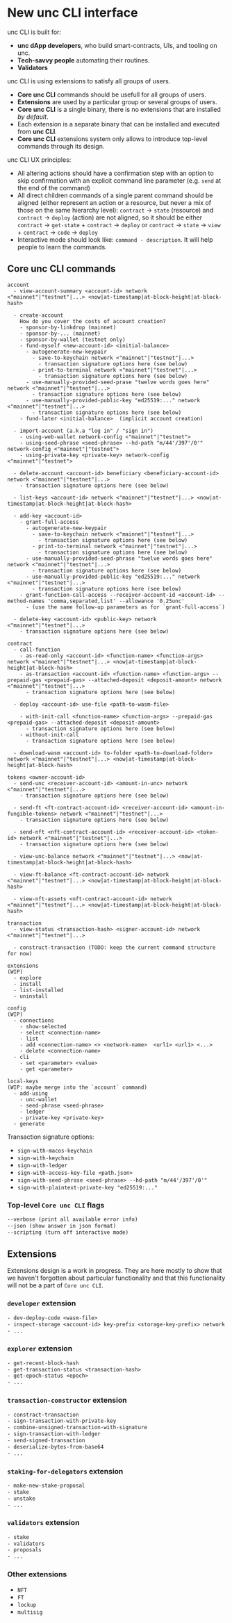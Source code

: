 # New unc CLI interface

unc CLI is built for:
- **unc dApp developers**, who build smart-contracts, UIs, and tooling on unc.
- **Tech-savvy people** automating their routines.
- **Validators**

unc CLI is using extensions to satisfy all groups of users.
- **Core unc CLI** commands should be usefull for all groups of users.
- **Extensions** are used by a particular group or several groups of users.
- **Core unc CLI** is a single binary, there is no extensions that are installed *by default*.
- Each extension is a separate binary that can be installed and executed from **unc CLI**.
- **Core unc CLI** extensions system only allows to introduce top-level commands through its design.


unc CLI UX principles:
- All altering actions should have a confirmation step with an option to skip confirmation with an explicit command line parameter (e.g. `send` at the end of the command)
- All direct children commands of a single parent command should be aligned (either represent an action or a resource, but never a mix of those on the same hierarchy level): `contract` -> `state` (resource) and `contract` -> `deploy` (action) are not aligned, so it should be either `contract` -> `get-state` + `contract` -> `deploy` or `contract` -> `state` -> `view` + `contract` -> `code` -> `deploy`
- Interactive mode should look like: `command - description`. It will help people to learn the commands.

## Core unc CLI commands

```
account
  - view-account-summary <account-id> network <"mainnet"|"testnet"|...> <now|at-timestamp|at-block-height|at-block-hash>

  - create-account
    How do you cover the costs of account creation?
    - sponsor-by-linkdrop (mainnet)
    - sponsor-by-... (mainnet)
    - sponsor-by-wallet (testnet only)
    - fund-myself <new-account-id> <initial-balance>
      - autogenerate-new-keypair
        - save-to-keychain network <"mainnet"|"testnet"|...>
          - transaction signature options here (see below)
        - print-to-terminal network <"mainnet"|"testnet"|...>
          - transaction signature options here (see below)
      - use-manually-provided-seed-prase "twelve words goes here" network <"mainnet"|"testnet"|...>
        - transaction signature options here (see below)
      - use-manually-provided-public-key "ed25519:..." network <"mainnet"|"testnet"|...>
        - transaction signature options here (see below)
    - fund-later <initial-balance>  (implicit account creation)

  - import-account (a.k.a "log in" / "sign in")
    - using-web-wallet network-config <"mainnet"|"testnet">
    - using-seed-phrase <seed-phrase> --hd-path "m/44'/397'/0'" network-config <"mainnet"|"testnet">
    - using-private-key <private-key> network-config <"mainnet"|"testnet">

  - delete-account <account-id> beneficiary <beneficiary-account-id> network <"mainnet"|"testnet"|...>
    - transaction signature options here (see below)

  - list-keys <account-id> network <"mainnet"|"testnet"|...> <now|at-timestamp|at-block-height|at-block-hash>

  - add-key <account-id>
    - grant-full-access
      - autogenerate-new-keypair
        - save-to-keychain network <"mainnet"|"testnet"|...>
          - transaction signature options here (see below)
        - print-to-terminal network <"mainnet"|"testnet"|...>
          - transaction signature options here (see below)
      - use-manually-provided-seed-phrase "twelve words goes here" network <"mainnet"|"testnet"|...>
        - transaction signature options here (see below)
      - use-manually-provided-public-key "ed25519:..." network <"mainnet"|"testnet"|...>
        - transaction signature options here (see below)
    - grant-function-call-access --receiver-account-id <account-id> --method-names 'comma,separated,list' --allowance '0.25unc'
      - (use the same follow-up parameters as for `grant-full-access`)

  - delete-key <account-id> <public-key> network <"mainnet"|"testnet"|...>
    - transaction signature options here (see below)

```

```
contract
  - call-function
    - as-read-only <account-id> <function-name> <function-args> network <"mainnet"|"testnet"|...> <now|at-timestamp|at-block-height|at-block-hash>
    - as-transaction <account-id> <function-name> <function-args> --prepaid-gas <prepaid-gas> --attached-deposit <deposit-amount> network <"mainnet"|"testnet"|...>
      - transaction signature options here (see below)

  - deploy <account-id> use-file <path-to-wasm-file>

    - with-init-call <function-name> <function-args> --prepaid-gas <prepaid-gas> --attached-deposit <deposit-amount>
      - transaction signature options here (see below)
    - without-init-call
      - transaction signature options here (see below)

  - download-wasm <account-id> to-folder <path-to-download-folder> network <"mainnet"|"testnet"|...> <now|at-timestamp|at-block-height|at-block-hash>
```

```
tokens <owner-account-id>
  - send-unc <receiver-account-id> <amount-in-unc> network <"mainnet"|"testnet"|...>
    - transaction signature options here (see below)

  - send-ft <ft-contract-account-id> <receiver-account-id> <amount-in-fungible-tokens> network <"mainnet"|"testnet"|...>
    - transaction signature options here (see below)

  - send-nft <nft-contract-account-id> <receiver-account-id> <token-id> network <"mainnet"|"testnet"|...>
    - transaction signature options here (see below)

  - view-unc-balance network <"mainnet"|"testnet"|...> <now|at-timestamp|at-block-height|at-block-hash>

  - view-ft-balance <ft-contract-account-id> network <"mainnet"|"testnet"|...> <now|at-timestamp|at-block-height|at-block-hash>

  - view-nft-assets <nft-contract-account-id> network <"mainnet"|"testnet"|...> <now|at-timestamp|at-block-height|at-block-hash>
```

```
transaction
  - view-status <transaction-hash> <signer-account-id> network <"mainnet"|"testnet"|...>

  - construct-transaction (TODO: keep the current command structure for now)
```

```
extensions
(WIP)
  - explore
  - install
  - list-installed
  - uninstall
```

```
config
(WIP)
  - connections
    - show-selected
    - select <connection-name>
    - list
    - add <connection-name> <> <network-name>  <url1> <url1> <...>
    - delete <connection-name>
  - cli
    - set <parameter> <value>
    - get <parameter>
```

```
local-keys
(WIP: maybe merge into the `account` command)
  - add-using
    - unc-wallet
    - seed-phrase <seed-phrase>
    - ledger
    - private-key <private-key>
  - generate
```

Transaction signature options:
  * `sign-with-macos-keychain`
  * `sign-with-keychain`
  * `sign-with-ledger`
  * `sign-with-access-key-file <path.json>`
  * `sign-with-seed-phrase <seed-phrase> --hd-path "m/44'/397'/0'"`
  * `sign-with-plaintext-private-key "ed25519:..."`

### Top-level `Core unc CLI` flags
```txt
--verbose (print all available error info)
--json (show answer in json format)
--scripting (turn off interactive mode)
```

## Extensions
Extensions design is a work in progress. They are here mostly to show that we haven't forgotten about particular functionality and that this functionality will not be a part of `Core unc CLI`.

### `developer` extension
```txt
- dev-deploy-code <wasm-file>
- inspect-storage <account-id> key-prefix <storage-key-prefix> network <"mainnet"|"testnet"|...> <now|at-timestamp|at-block-height|at-block-hash>
- ...
```

### `explorer` extension
```txt
- get-recent-block-hash
- get-transaction-status <transaction-hash>
- get-epoch-status <epoch>
- ...
```

### `transaction-constructor` extension
```txt
- constract-transaction
- sign-transaction-with-private-key
- combine-unsigned-transaction-with-signature
- sign-transaction-with-ledger
- send-signed-transaction
- deserialize-bytes-from-base64
- ...
```

### `staking-for-delegators` extension
```txt
- make-new-stake-proposal
- stake
- unstake
- ...
```

### `validators` extension
```txt
- stake
- validators
- proposals
- ...
```

### Other extensions
- `NFT`
- `FT`
- `lockup`
- `multisig`
